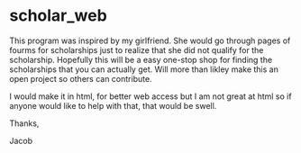 # scholar_web

This program was inspired by my girlfriend. She would go through pages of fourms for scholarships just to realize that she did not qualify for the scholarship.
Hopefully this will be a easy one-stop shop for finding the scholarships that you can actually get.
Will more than likley make this an open project so others can contribute.

I would make it in html, for better web access but I am not great at html so if anyone would like to help with that, that would be swell. 

Thanks,

Jacob
